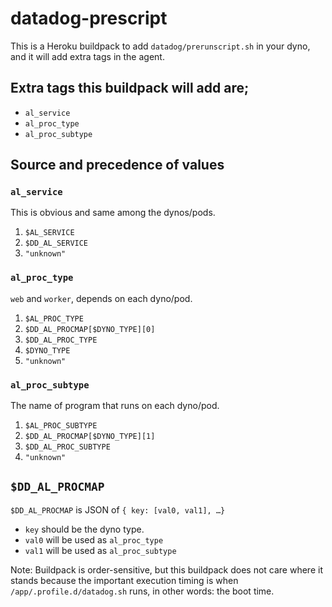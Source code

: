 # datadog-prescript

This is a Heroku buildpack to add `datadog/prerunscript.sh` in your dyno, and it will add extra tags in the agent.

## Extra tags this buildpack will add are;

- `al_service`
- `al_proc_type`
- `al_proc_subtype`

## Source and precedence of values

### `al_service`

This is obvious and same among the dynos/pods.

1. `$AL_SERVICE`
2. `$DD_AL_SERVICE`
3. `"unknown"`

### `al_proc_type`

`web` and `worker`, depends on each dyno/pod.

1. `$AL_PROC_TYPE`
2. `$DD_AL_PROCMAP[$DYNO_TYPE][0]`
3. `$DD_AL_PROC_TYPE`
4. `$DYNO_TYPE`
5. `"unknown"`

### `al_proc_subtype`

The name of program that runs on each dyno/pod.

1. `$AL_PROC_SUBTYPE`
2. `$DD_AL_PROCMAP[$DYNO_TYPE][1]`
3. `$DD_AL_PROC_SUBTYPE`
4. `"unknown"`

## `$DD_AL_PROCMAP`

`$DD_AL_PROCMAP` is JSON of `{ key: [val0, val1], …}`

- `key` should be the dyno type.
- `val0` will be used as `al_proc_type`
- `val1` will be used as `al_proc_subtype`

Note: Buildpack is order-sensitive, but this buildpack does not care where it stands because the important execution timing is when `/app/.profile.d/datadog.sh` runs, in other words: the boot time.
